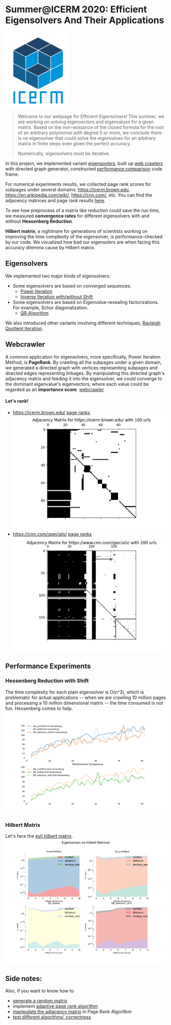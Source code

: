 # Summer@ICERM 2020: Efficient Eigensolvers And Their Applications
<img src="ICERM_logoCUBE_1000pxls.png" width="200" />

> Welcome to our webpage for Efficient Eigensolvers! 
> This summer, we are working on solving eigenvectors and eigenvalues for a given matrix.
> Based on the non-existance of the closed formula for the root of an arbitrary polynomial with 
> degree 5 or more, we conclude there is no eigensolver that could solve
> the eigenvalues for an arbitrary matrix in finite steps even given 
> the perfect accuracy.
>
> Numerically, eigensolvers must be iterative.

In this project, we implemented variant [eigensovlers](#eigensolvers), built up [web crawlers](#webcrawler) with
 directed graph generator, constructed [performance comparison](#performance-experiments) code frame.
 
For numerical experiments results, we collected page rank scores for 
 subpages under several domains: https://icerm.brown.edu, https://en.wikipedia.com/wiki/,
 https://cnn.com/, etc. You can find the adjacency matrices and page rank results
  [here](#lets-rank).

 To see how preprocess of a matrix like reduction could save the run time,
 we measured **convergence rates** for different eigensolvers with and without
 **Hessenberg Reduction**.
 
 **Hilbert matrix**, a nightmare for generations of scientists working on 
 improving the time complexity of the eigensolver, is performance-checked by our code.
 We visualized how bad our eigensolers are when facing this accuracy dilemma
 cause by Hilbert matrix.


## Eigensolvers
We implemented two major kinds of eigensolvers:
* Some eigensolvers are based on converged sequences.
    * [Power Iteration](PowerIterationMethod.html)
    * [Inverse Iteration with/without Shift]()
* Some eigensolvers are based on Eigenvalue-revealing factorizations.
For example, Schur diagonalization.
    * [QR Algorithm](QR_Algorithm.html)
    
We also introduced other variants involving different techniques, [Rayleigh Quotient Iteration](RayleighQuotientIteration.html). 

## Webcrawler
A common application for eigensolvers, more specifically, Power Iteration Method,
is **PageRank**. By crawling all the subpages under a given domain, we generated a directed 
graph with vertices representing subpages and directed edges representing linkages. 
By manipulating this directed graph's adjacency matrix and feeding it
into the eigensolver, we could converge to the dominant eigenvalue's eigenvectors,
where each value could be regarded as an **importance score**.
[webcrawler](webScraper.html)
#### Let's rank!
* https://icerm.brown.edu/ [page ranks](icerm_page_rank.csv) ![ICERM](ICERM100_adhMatrix.png)
* https://cnn.com/specials/ [page ranks](cnn_page_rank.csv) ![CNN](CNN200_adhMatrix.png) 


## Performance Experiments
### Hessenberg Reduction with Shift

The time complexity for each plain eigensolver is O(n^3), which is problematic 
 for actual applications -- when we are crawling 10 million pages and processing
 a 10 million dimensional matrix -- the time consumed is not fun. 
 Hessenberg comes to help.
![hessenshift](performance_compare_iteration_preversion.png)

### Hilbert Matrix
Let's face the [evil hilbert matrix](HilbertExper.html).
![Hilbert](EigensolversOnHilbert.png)

## Side notes:
Also, if you want to know how to 
* [generate a random matrix](matricesGenerator.html)
* implement [adaptive page rank algorithm]()
* [manipulate the adjacency matrix]() in Page Rank Algorithm
* [test different algorithms' correctness]()

 

